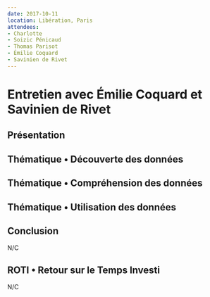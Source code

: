 ```yaml
---
date: 2017-10-11
location: Libération, Paris
attendees:
- Charlotte
- Soizic Pénicaud
- Thomas Parisot
- Émilie Coquard
- Savinien de Rivet
---
```


# Entretien avec Émilie Coquard et Savinien de Rivet

## Présentation

## Thématique • Découverte des données

## Thématique • Compréhension des données

## Thématique • Utilisation des données

## Conclusion

N/C

## ROTI • Retour sur le Temps Investi

N/C

